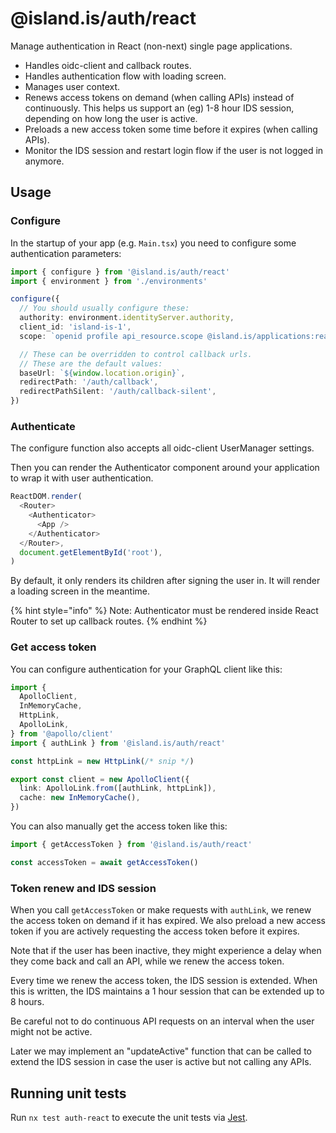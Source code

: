 # @island.is/auth/react

Manage authentication in React (non-next) single page applications.

- Handles oidc-client and callback routes.
- Handles authentication flow with loading screen.
- Manages user context.
- Renews access tokens on demand (when calling APIs) instead of continuously. This helps us support an (eg) 1-8 hour IDS session, depending on how long the user is active.
- Preloads a new access token some time before it expires (when calling APIs).
- Monitor the IDS session and restart login flow if the user is not logged in anymore.

## Usage

### Configure

In the startup of your app (e.g. `Main.tsx`) you need to configure some authentication parameters:

```typescript
import { configure } from '@island.is/auth/react'
import { environment } from './environments'

configure({
  // You should usually configure these:
  authority: environment.identityServer.authority,
  client_id: 'island-is-1',
  scope: `openid profile api_resource.scope @island.is/applications:read`,

  // These can be overridden to control callback urls.
  // These are the default values:
  baseUrl: `${window.location.origin}`,
  redirectPath: '/auth/callback',
  redirectPathSilent: '/auth/callback-silent',
})
```

### Authenticate

The configure function also accepts all oidc-client UserManager settings.

Then you can render the Authenticator component around your application to wrap it with user authentication.

```typescript jsx
ReactDOM.render(
  <Router>
    <Authenticator>
      <App />
    </Authenticator>
  </Router>,
  document.getElementById('root'),
)
```

By default, it only renders its children after signing the user in. It will render a loading screen in the meantime.

{% hint style="info" %}
Note: Authenticator must be rendered inside React Router to set up callback routes.
{% endhint %}

### Get access token

You can configure authentication for your GraphQL client like this:

```typescript
import {
  ApolloClient,
  InMemoryCache,
  HttpLink,
  ApolloLink,
} from '@apollo/client'
import { authLink } from '@island.is/auth/react'

const httpLink = new HttpLink(/* snip */)

export const client = new ApolloClient({
  link: ApolloLink.from([authLink, httpLink]),
  cache: new InMemoryCache(),
})
```

You can also manually get the access token like this:

```typescript
import { getAccessToken } from '@island.is/auth/react'

const accessToken = await getAccessToken()
```

### Token renew and IDS session

When you call `getAccessToken` or make requests with `authLink`, we renew the access token on demand if it has expired. We also preload a new access token if you are actively requesting the access token before it expires.

Note that if the user has been inactive, they might experience a delay when they come back and call an API, while we renew the access token.

Every time we renew the access token, the IDS session is extended. When this is written, the IDS maintains a 1 hour session that can be extended up to 8 hours.

Be careful not to do continuous API requests on an interval when the user might not be active.

Later we may implement an "updateActive" function that can be called to extend the IDS session in case the user is active but not calling any APIs.

## Running unit tests

Run `nx test auth-react` to execute the unit tests via [Jest](https://jestjs.io).
